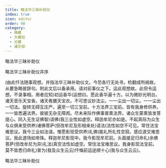 ```yaml
---
title: 略法华三昧补助仪
index: true
icon: editor
order: 98
category:
  - 佛藏
  - 大藏经
  - 论藏
  - 诸宗部
---
```


  略法华三昧补助仪  

略法华三昧补助仪并序  

(由此忏法随事观想。并指法华三昧补助仪文。今恐各行无处寻。检翻成所阙故。从要急略彼辞句。附此文后以备承用。请对前事仪之下。运此观想故。此但令运想。不录事相。用者应知)初运香华(运想曰。愿此香华遍十方。以为微妙光明台。诸天音乐天宝香。诸天肴膳天宝衣。不可思议妙法尘。一一尘出一切尘。一一尘出一切法。旋转无碍互庄严。遍至一切三宝前。十方法界三宝前。皆有我身修供养。一一皆悉遍法界。彼彼无杂无障阂。尽未来际作佛事普熏法界。诸众生蒙熏皆发菩提心。同入无生证佛智)请佛(我三业性如虚空。释迦牟尼亦如是。不起真际为众生与众俱来受供养)诸佛菩萨(但改牟尼及形相来处)请法(法性如空不可见。常住法宝难思议。我今三业如法请。惟愿影现受供养)礼佛(能礼所礼性空寂。感应道交难思议。我此道场如帝珠。释迦牟尼影现中。我今影现牟尼前。头面接足归命礼)余佛菩萨(但改牟尼为异)礼法(真空法性如虚空。常住法宝难思议。我身影现法宝前。莫不皆悉归命礼)普为(我及众生云云)忏悔前运逆顺十心(我与众生云云)。  

略法华三昧补助仪  
